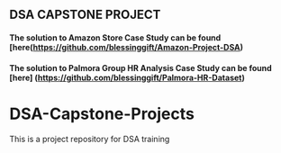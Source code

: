 ## DSA CAPSTONE PROJECT

#### The solution to Amazon Store Case Study can be found [here(https://github.com/blessinggift/Amazon-Project-DSA)


#### The solution to Palmora Group HR Analysis Case Study can be found [here] (https://github.com/blessinggift/Palmora-HR-Dataset)
# DSA-Capstone-Projects
This is a project repository for DSA training 
